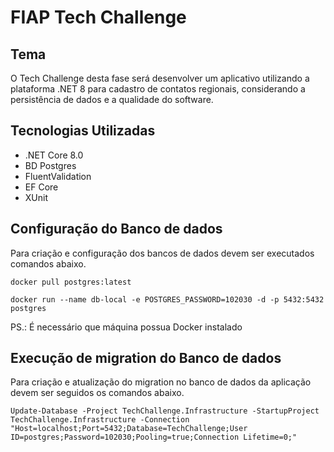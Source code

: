 # FIAP Tech Challenge

## Tema

O Tech Challenge desta fase será desenvolver um aplicativo utilizando a plataforma .NET 8 para cadastro de contatos regionais, considerando a persistência de dados e a qualidade do software.

## Tecnologias Utilizadas
- .NET Core 8.0
- BD Postgres
- FluentValidation
- EF Core
- XUnit

## Configuração do Banco de dados

Para criação e configuração dos bancos de dados devem ser executados comandos abaixo. 

```
docker pull postgres:latest
```
```
docker run --name db-local -e POSTGRES_PASSWORD=102030 -d -p 5432:5432 postgres
```

PS.: É necessário que máquina possua Docker instalado

## Execução de migration do Banco de dados

Para criação e atualização do migration no banco de dados da aplicação devem ser seguidos os comandos abaixo.

```
Update-Database -Project TechChallenge.Infrastructure -StartupProject TechChallenge.Infrastructure -Connection "Host=localhost;Port=5432;Database=TechChallenge;User ID=postgres;Password=102030;Pooling=true;Connection Lifetime=0;"
```
